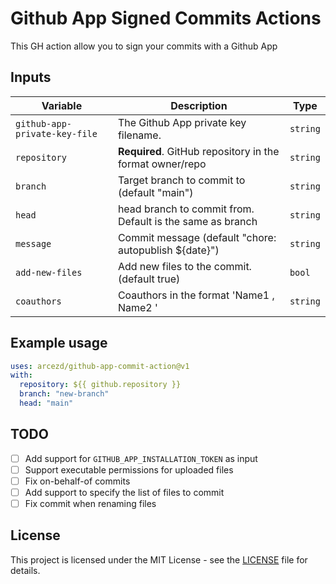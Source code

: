 # Github App Signed Commits Actions
This GH action allow you to sign your commits with a Github App

## Inputs
| Variable | Description | Type |
| -------- | ----------- | ---- |
| `github-app-private-key-file` | The Github App private key filename. | `string` |
| `repository` | **Required**. GitHub repository in the format owner/repo | `string` |
| `branch` | Target branch to commit to (default "main")| `string` |
| `head` | head branch to commit from. Default is the same as branch | `string` |
| `message` | Commit message (default "chore: autopublish ${date}") | `string` |
| `add-new-files` | Add new files to the commit. (default true) | `bool` |
| `coauthors` | Coauthors in the format 'Name1 <email1>, Name2 <email2>' | `string` |

## Example usage
```yaml
uses: arcezd/github-app-commit-action@v1
with:
  repository: ${{ github.repository }}
  branch: "new-branch"
  head: "main"
```

## TODO
- [ ] Add support for `GITHUB_APP_INSTALLATION_TOKEN` as input
- [ ] Support executable permissions for uploaded files
- [ ] Fix on-behalf-of commits
- [ ] Add support to specify the list of files to commit
- [ ] Fix commit when renaming files

## License
This project is licensed under the MIT License - see the [LICENSE](LICENSE) file for details.
